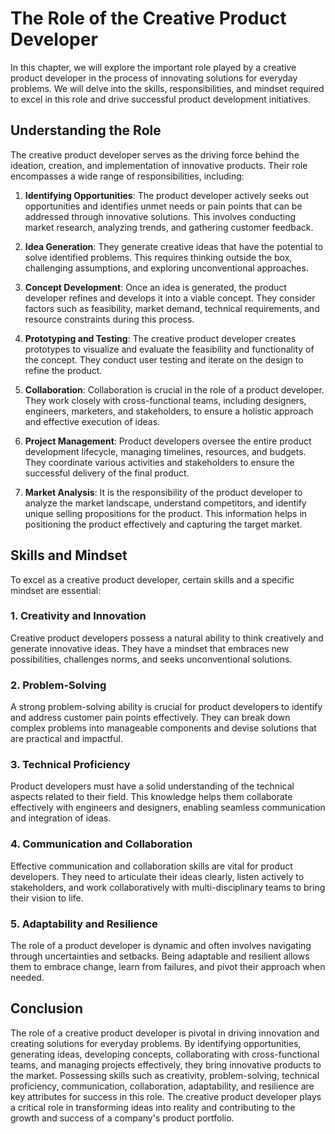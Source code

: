 # The Role of the Creative Product Developer

In this chapter, we will explore the important role played by a creative product developer in the process of innovating solutions for everyday problems. We will delve into the skills, responsibilities, and mindset required to excel in this role and drive successful product development initiatives.

## Understanding the Role

The creative product developer serves as the driving force behind the ideation, creation, and implementation of innovative products. Their role encompasses a wide range of responsibilities, including:

1. **Identifying Opportunities**: The product developer actively seeks out opportunities and identifies unmet needs or pain points that can be addressed through innovative solutions. This involves conducting market research, analyzing trends, and gathering customer feedback.
    
2. **Idea Generation**: They generate creative ideas that have the potential to solve identified problems. This requires thinking outside the box, challenging assumptions, and exploring unconventional approaches.
    
3. **Concept Development**: Once an idea is generated, the product developer refines and develops it into a viable concept. They consider factors such as feasibility, market demand, technical requirements, and resource constraints during this process.
    
4. **Prototyping and Testing**: The creative product developer creates prototypes to visualize and evaluate the feasibility and functionality of the concept. They conduct user testing and iterate on the design to refine the product.
    
5. **Collaboration**: Collaboration is crucial in the role of a product developer. They work closely with cross-functional teams, including designers, engineers, marketers, and stakeholders, to ensure a holistic approach and effective execution of ideas.
    
6. **Project Management**: Product developers oversee the entire product development lifecycle, managing timelines, resources, and budgets. They coordinate various activities and stakeholders to ensure the successful delivery of the final product.
    
7. **Market Analysis**: It is the responsibility of the product developer to analyze the market landscape, understand competitors, and identify unique selling propositions for the product. This information helps in positioning the product effectively and capturing the target market.
    

## Skills and Mindset

To excel as a creative product developer, certain skills and a specific mindset are essential:

### 1\. Creativity and Innovation

Creative product developers possess a natural ability to think creatively and generate innovative ideas. They have a mindset that embraces new possibilities, challenges norms, and seeks unconventional solutions.

### 2\. Problem-Solving

A strong problem-solving ability is crucial for product developers to identify and address customer pain points effectively. They can break down complex problems into manageable components and devise solutions that are practical and impactful.

### 3\. Technical Proficiency

Product developers must have a solid understanding of the technical aspects related to their field. This knowledge helps them collaborate effectively with engineers and designers, enabling seamless communication and integration of ideas.

### 4\. Communication and Collaboration

Effective communication and collaboration skills are vital for product developers. They need to articulate their ideas clearly, listen actively to stakeholders, and work collaboratively with multi-disciplinary teams to bring their vision to life.

### 5\. Adaptability and Resilience

The role of a product developer is dynamic and often involves navigating through uncertainties and setbacks. Being adaptable and resilient allows them to embrace change, learn from failures, and pivot their approach when needed.

## Conclusion

The role of a creative product developer is pivotal in driving innovation and creating solutions for everyday problems. By identifying opportunities, generating ideas, developing concepts, collaborating with cross-functional teams, and managing projects effectively, they bring innovative products to the market. Possessing skills such as creativity, problem-solving, technical proficiency, communication, collaboration, adaptability, and resilience are key attributes for success in this role. The creative product developer plays a critical role in transforming ideas into reality and contributing to the growth and success of a company's product portfolio.
